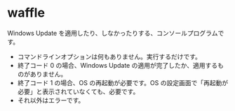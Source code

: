 # waffle

Windows Update を適用したり、しなかったりする、コンソールプログラムです。

* コマンドラインオプションは何もありません。実行するだけです。
* 終了コード 0 の場合、Windows Update の適用が完了したか、適用するものがありません。
* 終了コード 1 の場合、OS の再起動が必要です。OS の設定画面で「再起動が必要」と表示されていなくても、必要です。
* それ以外はエラーです。
